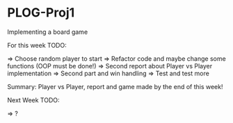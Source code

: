 # PLOG-Proj1

Implementing a board game

For this week TODO:

=> Choose random player to start
=> Refactor code and maybe change some functions (OOP must be done!)
=> Second report about Player vs Player implementation
=> Second part and win handling
=> Test and test more

Summary: Player vs Player, report and game made by the end of this week!


Next Week TODO:

=> ?
